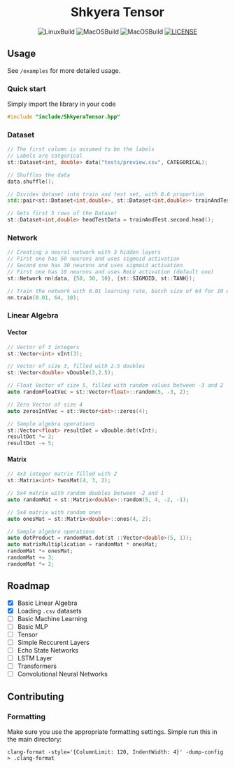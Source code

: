 <div align="center">
 
<h1>Shkyera Tensor</h1>

<div>

![LinuxBuild](https://github.com/fszewczyk/shkyera-tensor/actions/workflows/linux.yml/badge.svg) 
![MacOSBuild](https://github.com/fszewczyk/shkyera-tensor/actions/workflows/macos.yml/badge.svg) 
![MacOSBuild](https://github.com/fszewczyk/shkyera-tensor/actions/workflows/windows.yml/badge.svg) 
[![LICENSE](https://img.shields.io/badge/license-Beerware-yellow)](LICENSE) 

</div>

</div>

## Usage
See `/examples` for more detailed usage.

### Quick start
Simply import the library in your code
```cpp
#include "include/ShkyeraTensor.hpp"
```

### Dataset
```cpp
// The first column is assumed to be the labels
// Labels are catgorical
st::Dataset<int, double> data("tests/preview.csv", CATEGORICAL); 

// Shuffles the data
data.shuffle();            

// Divides dataset into train and test set, with 0.6 proportion                         
std::pair<st::Dataset<int,double>, st::Dataset<int,double>> trainAndTest = data.splitIntoTrainAndTest(0.6); 

// Gets first 5 rows of the Dataset
st::Dataset<int,double> headTestData = trainAndTest.second.head(); 
```

### Network
```cpp
// Creating a neural network with 3 hidden layers
// First one has 50 neurons and uses sigmoid activation
// Second one has 30 neurons and uses sigmoid activation
// First one has 10 neurons and uses ReLU activation (default one)
st::Network nn(data, {50, 30, 10}, {st::SIGMOID, st::TANH});

// Train the network with 0.01 learning rate, batch size of 64 for 10 epochs
nn.train(0.01, 64, 10);
```

### Linear Algebra
#### Vector
```cpp
// Vector of 3 integers
st::Vector<int> vInt(3); 

// Vector of size 3, filled with 2.5 doubles
st::Vector<double> vDouble(3,2.5); 

// Float Vector of size 5, filled with random values between -3 and 2
auto randomFloatVec = st::Vector<float>::random(5, -3, 2); 

// Zero Vector of size 4
auto zerosIntVec = st::Vector<int>::zeros(4); 

// Sample algebra operations
st::Vector<float> resultDot = vDouble.dot(vInt);
resultDot *= 2; 
resultDot -= 5; 
```

#### Matrix
```cpp
// 4x3 integer matrix filled with 2
st::Matrix<int> twosMat(4, 3, 2);          

// 5x4 matrix with random doubles between -2 and 1
auto randomMat = st::Matrix<double>::random(5, 4, -2, -1); 

// 5x4 matrix with random ones
auto onesMat = st::Matrix<double>::ones(4, 2);             

// Sample algebra operations
auto dotProduct = randomMat.dot(st ::Vector<double>(5, 1)); 
auto matrixMultiplication = randomMat * onesMat;           
randomMat *= onesMat; 
randomMat += 3;
randomMat *= 2;
```

## Roadmap
- [X] Basic Linear Algebra
- [X] Loading `.csv` datasets
- [ ] Basic Machine Learning
- [ ] Basic MLP
- [ ] Tensor
- [ ] Simple Reccurent Layers
- [ ] Echo State Networks
- [ ] LSTM Layer
- [ ] Transformers
- [ ] Convolutional Neural Networks

## Contributing
### Formatting
Make sure you use the appropriate formatting settings. Simple run this in the main directory:
```
clang-format -style='{ColumnLimit: 120, IndentWidth: 4}' -dump-config > .clang-format
```
